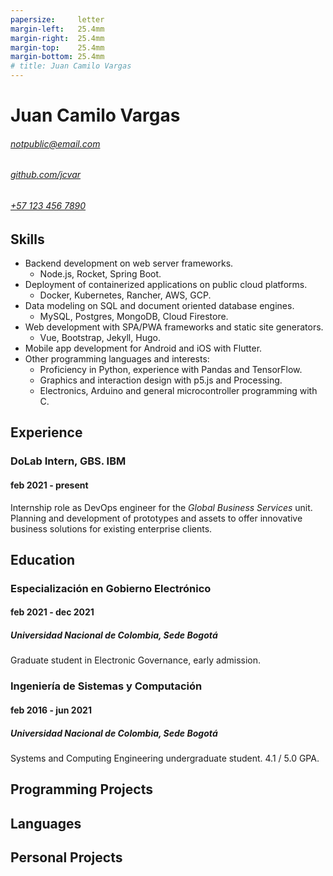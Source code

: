 ```yaml
---
papersize:     letter
margin-left:   25.4mm
margin-right:  25.4mm
margin-top:    25.4mm
margin-bottom: 25.4mm
# title: Juan Camilo Vargas
---
```

# Juan Camilo Vargas

###### [notpublic@email.com][email]
###### [github.com/jcvar][github]
###### [+57 123 456 7890][tel]

## Skills

- Backend development on web server frameworks.
  - Node.js, Rocket, Spring Boot.
- Deployment of containerized applications on public cloud platforms.
  - Docker, Kubernetes, Rancher, AWS, GCP.
- Data modeling on SQL and document oriented database engines.
  - MySQL, Postgres, MongoDB, Cloud Firestore.
- Web development with SPA/PWA frameworks and static site generators.
  - Vue, Bootstrap, Jekyll, Hugo.
- Mobile app development for Android and iOS with Flutter.
- Other programming languages and interests:
  - Proficiency in Python, experience with Pandas and TensorFlow.
  - Graphics and interaction design with p5.js and Processing.
  - Electronics, Arduino and general microcontroller programming with C.

## Experience

### DoLab Intern, GBS. IBM
#### feb 2021 - present
Internship role as DevOps engineer for the _Global Business Services_ unit.
Planning and development of prototypes and assets to offer innovative business
solutions for existing enterprise clients.

## Education

### Especialización en Gobierno Electrónico
#### feb 2021 - dec 2021
##### Universidad Nacional de Colombia, Sede Bogotá
Graduate student in Electronic Governance, early admission.

### Ingeniería de Sistemas y Computación
#### feb 2016 - jun 2021
##### Universidad Nacional de Colombia, Sede Bogotá
Systems and Computing Engineering undergraduate student. 4.1 / 5.0 GPA.

## Programming Projects
## Languages
## Personal Projects

<!--- Links -->
[email]: mailto:notpublic@email.com
[github]: https://github.com/jcvar
[tel]: tel:+571234567890
